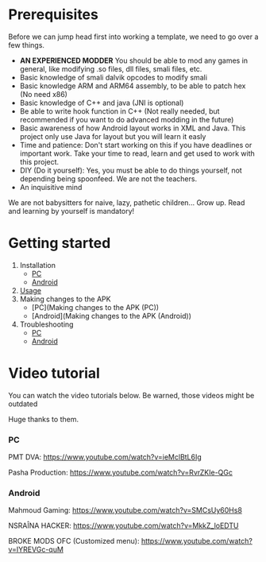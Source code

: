 # Prerequisites
Before we can jump head first into working a template, we need to go over a few things.

* **AN EXPERIENCED MODDER** You should be able to mod any games in general, like modifying .so files, dll files, smali files, etc.
* Basic knowledge of smali dalvik opcodes to modify smali
* Basic knowledge ARM and ARM64 assembly, to be able to patch hex (No need x86)
* Basic knowledge of C++ and java (JNI is optional)
* Be able to write hook function in C++ (Not really needed, but recommended if you want to do advanced modding in the future)
* Basic awareness of how Android layout works in XML and Java. This project only use Java for layout but you will learn it easly
* Time and patience: Don't start working on this if you have deadlines or important work. Take your time to read, learn and get used to work with this project.
* DIY (Do it yourself): Yes, you must be able to do things yourself, not depending being spoonfeed. We are not the teachers.
* An inquisitive mind

We are not babysitters for naive, lazy, pathetic children... Grow up. Read and learning by yourself is mandatory!

# Getting started

1. Installation
    * [PC](Installation (PC))
    * [Android](Installation (Android))
2. [Usage](Usage)
3. Making changes to the APK
    * [PC](Making changes to the APK (PC))
    * [Android](Making changes to the APK (Android))
4. Troubleshooting
    * [PC](Troubleshooting (PC))
    * [Android](Troubleshooting (Android))

# Video tutorial

You can watch the video tutorials below. Be warned, those videos might be outdated

Huge thanks to them.

### PC

PMT DVA: https://www.youtube.com/watch?v=ieMclBtL6Ig

Pasha Production: https://www.youtube.com/watch?v=RvrZKIe-QGc

### Android
Mahmoud Gaming: https://www.youtube.com/watch?v=SMCsUy60Hs8

NSRAÎNA HACKER: https://www.youtube.com/watch?v=MkkZ_loEDTU

BROKE MODS OFC (Customized menu): https://www.youtube.com/watch?v=IYREVGc-quM
